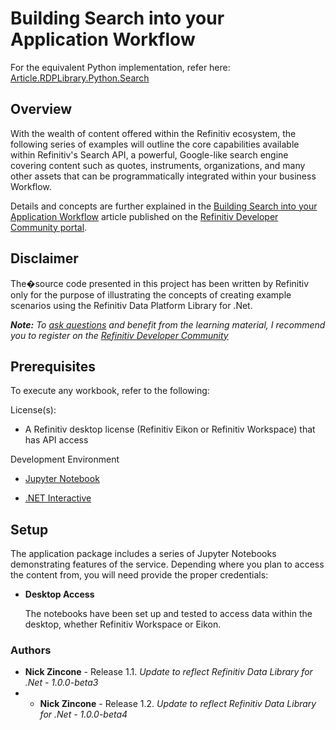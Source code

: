 # Building Search into your Application Workflow

For the equivalent Python implementation, refer here: [Article.RDPLibrary.Python.Search](https://github.com/Refinitiv-API-Samples/Article.RDPLibrary.Python.Search)

## <a id="overview"></a>Overview

With the wealth of content offered within the Refinitiv ecosystem, the following series of examples will outline the core capabilities available within Refinitiv's Search API, a powerful, Google-like search engine covering content such as quotes, instruments, organizations, and many other assets that can be programmatically integrated within your business Workflow.

Details and concepts are further explained in the [Building Search into your Application Workflow](https://developers.refinitiv.com/en/article-catalog/article/building-search-into-your-application-workflow) article published on the [Refinitiv Developer Community portal](https://developers.refinitiv.com).

## <a id="disclaimer"></a>Disclaimer
The�source code presented in this project has been written by Refinitiv only for the purpose of illustrating the concepts of creating example scenarios using the Refinitiv Data Platform Library for .Net.

***Note:** To [ask questions](https://community.developers.refinitiv.com/index.html) and benefit from the learning material, I recommend you to register on the [Refinitiv Developer Community](https://developers.refinitiv.com)*

## <a name="prerequisites"></a>Prerequisites

To execute any workbook, refer to the following:

License(s):

- A Refinitiv desktop license (Refinitiv Eikon or Refinitiv Workspace) that has API access 


Development Environment

- [Jupyter Notebook](https://jupyter.org/install)

- [.NET Interactive](https://github.com/dotnet/interactive/blob/main/docs/NotebooksLocalExperience.md)

## <a name="setup"></a>Setup

The application package includes a series of Jupyter Notebooks demonstrating features of the service.  Depending where you plan to access the content from, you will need provide the proper credentials:
* **Desktop Access**
  
  The notebooks have been set up and tested to access data within the desktop, whether Refinitiv Workspace or Eikon. 
  
  
  

### <a id="authors"></a>Authors

* **Nick Zincone** - Release 1.1.  *Update to reflect Refinitiv Data Library for .Net - 1.0.0-beta3*
* * **Nick Zincone** - Release 1.2.  *Update to reflect Refinitiv Data Library for .Net - 1.0.0-beta4*



